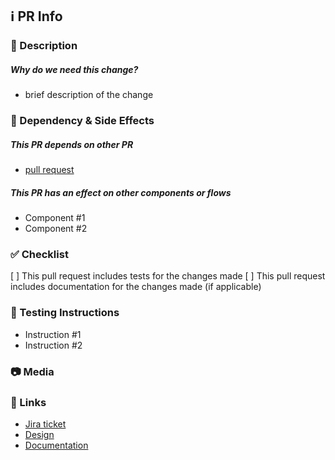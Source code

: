 ## ℹ️ PR Info
### 📄 Description
<!-- Describe your changes in detail -->
<!-- Why is this change required? -->
  ##### Why do we need this change?
   - brief description of the change

### 🔗 Dependency & Side Effects
<!-- List if your PR is dependent on any other PRs -->
  ##### This PR depends on other PR
   - [pull request](URL)

  ##### This PR has an effect on other components or flows 
<!-- List if your PR is affect any components or flow -->
   - Component #1
   - Component #2


### ✅ Checklist
<!-- Type x between the brackets to mark the next checks -->
 [ ] This pull request includes tests for the changes made
 [ ] This pull request includes documentation for the changes made (if applicable)

### 🧪 Testing Instructions
<!-- List if your PR has any special testing instructions like cards and credentials. -->
  - Instruction #1
  - Instruction #2


### 📷 Media
<!-- Please provide a screenshot or video that shows your changes result -->

### 🔗 Links
<!-- Please list Jira issue link(s), design link(s), documentation, and any other related links (if applicable). -->
  - [Jira ticket](URL)
  - [Design](URL)
  - [Documentation](url)
